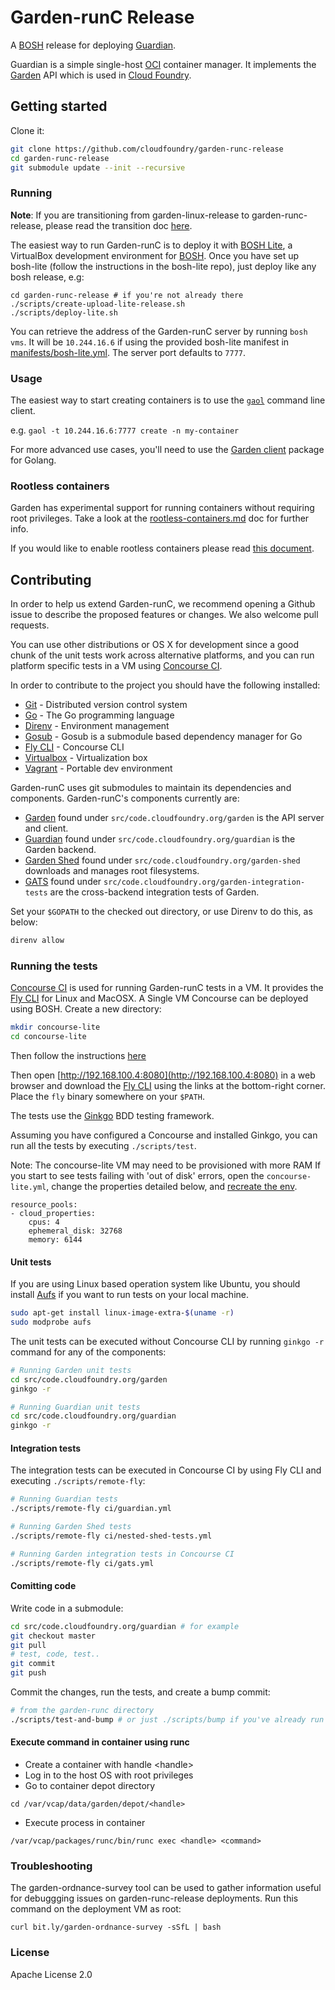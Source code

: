 # Garden-runC Release

A [BOSH](http://docs.cloudfoundry.org/bosh/) release for deploying
[Guardian](https://github.com/cloudfoundry/guardian).

Guardian is a simple single-host [OCI](https://opencontainers.org/) container
manager. It implements the [Garden](https://github.com/cloudfoundry/garden/)
API which is used in [Cloud Foundry](https://www.cloudfoundry.org/).

## Getting started

Clone it:

```bash
git clone https://github.com/cloudfoundry/garden-runc-release
cd garden-runc-release
git submodule update --init --recursive
```

### Running

**Note**: If you are transitioning from garden-linux-release to
garden-runc-release, please read the transition doc
[here](https://github.com/cloudfoundry/garden-runc-release/blob/master/docs/transition-from-garden-linux.md).

The easiest way to run Garden-runC is to deploy it with [BOSH
Lite](https://bosh.io/docs/bosh-lite.html), a VirtualBox development
environment for [BOSH](https://bosh.io). Once you have  set up bosh-lite
(follow the instructions in the bosh-lite repo), just deploy like any bosh
release, e.g:

~~~~
cd garden-runc-release # if you're not already there
./scripts/create-upload-lite-release.sh
./scripts/deploy-lite.sh
~~~~

You can retrieve the address of the Garden-runC server by running `bosh vms`.
It will be `10.244.16.6` if using the provided bosh-lite manifest in
[manifests/bosh-lite.yml](https://github.com/cloudfoundry/garden-runc-release/blob/master/manifests/bosh-lite.yml).
The server port defaults to `7777`.

### Usage

The easiest way to start creating containers is to use the
[`gaol`](https://github.com/contraband/gaol) command line client.

e.g. `gaol -t 10.244.16.6:7777 create -n my-container`

For more advanced use cases, you'll need to use the [Garden
client](https://godoc.org/code.cloudfoundry.org/garden#Client)
package for Golang.

### Rootless containers

Garden has experimental support for running containers without requiring root
privileges. Take a look at the
[rootless-containers.md](docs/articles/rootless-containers.md) doc for further info.

If you would like to enable rootless containers please read [this
document](docs/enabling-rootless-containers.md).

## Contributing

In order to help us extend Garden-runC, we recommend opening a Github issue to
describe the proposed features or changes. We also welcome pull requests.

You can use other distributions or OS X for development since a good chunk of
the unit tests work across alternative platforms, and you can run platform
specific tests in a VM using [Concourse CI](https://concourse.ci/).

In order to contribute to the project you should have the following installed:

- [Git](https://git-scm.com/) - Distributed version control system
- [Go](https://golang.org/doc/install#install) - The Go programming
   language
- [Direnv](https://github.com/direnv/direnv) - Environment management
- [Gosub](https://github.com/vito/gosub) - Gosub is a submodule based dependency manager for Go
- [Fly CLI](https://github.com/concourse/fly) - Concourse CLI
- [Virtualbox](https://www.virtualbox.org/) - Virtualization box
- [Vagrant](https://www.vagrantup.com/) - Portable dev environment

Garden-runC uses git submodules to maintain its dependencies and components.
Garden-runC's components currently are:

* [Garden](https://github.com/cloudfoundry/garden) found under
   `src/code.cloudfoundry.org/garden` is the API server and client.
* [Guardian](https://github.com/cloudfoundry/guardian) found under
   `src/code.cloudfoundry.org/guardian` is the Garden backend.
* [Garden Shed](https://github.com/cloudfoundry/garden-shed) found under
   `src/code.cloudfoundry.org/garden-shed` downloads and manages
   root filesystems.
* [GATS](https://github.com/cloudfoundry/garden-integration-tests)
   found under `src/code.cloudfoundry.org/garden-integration-tests`
   are the cross-backend integration tests of Garden.

Set your `$GOPATH` to the checked out directory, or use Direnv to do this, as
below:

```bash
direnv allow
```

### Running the tests

[Concourse CI](https://concourse.ci/) is used for running Garden-runC tests
in a VM. It provides the [Fly CLI](https://github.com/concourse/fly) for
Linux and MacOSX. A Single VM Concourse can be deployed using BOSH.
Create a new directory:

```bash
mkdir concourse-lite
cd concourse-lite
```

Then follow the instructions [here](http://concourse.ci/concourse-lite.html)

Then open [http://192.168.100.4:8080](http://192.168.100.4:8080) in a web browser
and download the [Fly CLI](http://concourse.ci/fly-cli.html) using the links at
the bottom-right corner. Place the `fly` binary somewhere on your `$PATH`.

The tests use the [Ginkgo](https://onsi.github.io/ginkgo/) BDD testing
framework.

Assuming you have configured a Concourse and installed Ginkgo, you can run all
the tests by executing `./scripts/test`.

Note: The concourse-lite VM may need to be provisioned with more RAM
If you start to see tests failing with 'out of disk' errors,  open the
`concourse-lite.yml`, change the properties detailed below, and [recreate the env](http://concourse.ci/concourse-lite.html). 

```
resource_pools:
- cloud_properties:
    cpus: 4
    ephemeral_disk: 32768
    memory: 6144
```

#### Unit tests

If you are using Linux based operation system like Ubuntu, you should install
[Aufs](http://aufs.sourceforge.net/) if you want to run tests on your local
machine.

```bash
sudo apt-get install linux-image-extra-$(uname -r)
sudo modprobe aufs
```

The unit tests can be executed without Concourse CLI by running `ginkgo -r`
command for any of the components:

```bash
# Running Garden unit tests
cd src/code.cloudfoundry.org/garden
ginkgo -r

# Running Guardian unit tests
cd src/code.cloudfoundry.org/guardian
ginkgo -r
```

#### Integration tests

The integration tests can be executed in Concourse CI by using Fly CLI and
executing `./scripts/remote-fly`:

```bash
# Running Guardian tests
./scripts/remote-fly ci/guardian.yml

# Running Garden Shed tests
./scripts/remote-fly ci/nested-shed-tests.yml

# Running Garden integration tests in Concourse CI
./scripts/remote-fly ci/gats.yml
```

#### Comitting code

Write code in a submodule:

```bash
cd src/code.cloudfoundry.org/guardian # for example
git checkout master
git pull
# test, code, test..
git commit
git push
```

Commit the changes, run the tests, and create a bump commit:

```bash
# from the garden-runc directory
./scripts/test-and-bump # or just ./scripts/bump if you've already run the tests
```

#### Execute command in container using runc

- Create a container with handle &lt;handle&gt;
- Log in to the host OS with root privileges
- Go to container depot directory
```
cd /var/vcap/data/garden/depot/<handle>
```
- Execute process in container
```
/var/vcap/packages/runc/bin/runc exec <handle> <command>
```

### Troubleshooting

The garden-ordnance-survey tool can be used to gather information useful for
debuggging issues on garden-runc-release deployments. Run this command on the
deployment VM as root:

`curl bit.ly/garden-ordnance-survey -sSfL | bash`

### License

Apache License 2.0
